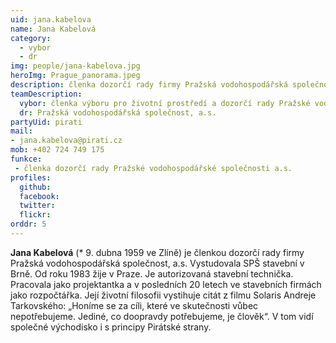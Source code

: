 ```yaml
---
uid: jana.kabelova
name: Jana Kabelová
category: 
  - vybor
  - dr
img: people/jana-kabelova.jpg  
heroImg: Prague_panorama.jpeg
description: členka dozorčí rady firmy Pražská vodohospodářská společnost, a.s.
teamDescription:
  vybor: členka výboru pro životní prostředí a dozorčí rady Pražské vodohospodářské společnosti
  dr: Pražská vodohospodářská společnost, a.s.
partyUid: pirati
mail:
- jana.kabelova@pirati.cz
mob: +402 724 749 175		 
funkce:
 - členka dozorčí rady Pražské vodohospodářské společnosti a.s.
profiles:
  github:       
  facebook:     
  twitter: 		  
  flickr:		  
orddr: 5
---
```


**Jana Kabelová** (* 9. dubna 1959 ve Zlíně) je členkou dozorčí rady firmy Pražská vodohospodářská společnost, a.s. Vystudovala SPŠ stavební v Brně. Od roku 1983 žije v Praze. Je autorizovaná stavební technička. Pracovala jako projektantka a v posledních 20 letech ve stavebních firmách jako rozpočtářka. Její životní filosofii vystihuje citát z filmu Solaris Andreje Tarkovského: „Honíme se za cíli, které ve skutečnosti vůbec nepotřebujeme. Jediné, co doopravdy potřebujeme, je člověk“. V tom vidí společné východisko i s principy Pirátské strany.
